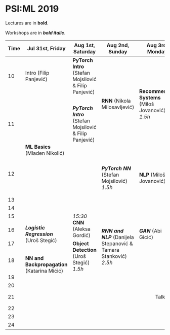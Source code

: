 # PSI:ML 2019

Lectures are in **bold**.

Workshops are in **_bold italic_**.

<table>
  <thead>
    <tr>
      <th>Time</th>
      <th>Jul 31st, Friday</th>
      <th>Aug 1st, Saturday</th>
      <th>Aug 2nd, Sunday</th>
      <th>Aug 3rd, Monday</th>
      <th>Aug 4th, Tuesday</th>
      <th>Aug 5th, Wednesday</th>
      <th>Aug 6th, Thursday</th>
      <th>Aug 7th, Friday</th>
      <th>Aug 8th, Saturday</th>
      <th>Aug 9th, Sunday</th>
      <th>Aug 10th, Monday</th>
    </tr>
  </thead>
  <tbody>
    <tr>
      <td>10</td>
      <td>Intro (Filip Panjević)</td>
      <td><b>PyTorch Intro</b> (Stefan Mojsilović & Filip Panjević)</td>
      <td rowspan=2><b>RNN</b> (Nikola Milosavljević)</td>
      <td rowspan=2><b>Recommender Systems</b> (Miloš Jovanović) <i>1.5h</i></td>
      <td rowspan=2><b>Ensemble methods (Boosting, Random Decision Forests)</b> (Predrag Tadić)</td>
      <td rowspan=4>
        <i>10:00</i> Industry demo session<br>
        <i>11:30</i> Academia session:<br>
          <i>11:30</i> Mladen Nikolić<br>
          <i>11:45</i> Predrag Tadić<br>
          <i>12:05</i> Miloš Jovanović<br>
          <i>12:25</i> Junhyung Park<br>
          <i>12:45</i> Jiri Matas<br>
          <i>13:05</i> Radim Spetlik<br>
      </td>
      <td rowspan=2><b>Leveraging self-supervision</b> (Relja Aranđelović)</td>
      <td rowspan=2><b>Machine Learning in Geometric Computer Vision</b> (Filip Panjević)</td>
      <td rowspan=2><b>Machine Learning Hardware</b> (Uglješa Milić)</td>
      <td rowspan=2><b>6D object pose estimation in RGB images</b> (Slobodan Ilić)</td>
    </tr>
      <td>11</td>
      <td rowspan=3><b>ML Basics</b> (Mladen Nikolić)</td>
      <td><b><i>PyTorch Intro</i></b> (Stefan Mojsilović & Filip Panjević)</td>
    </tr>
    <tr>
      <td>12</td>
      <td></td>
      <td rowspan=2><b><i>PyTorch NN</i></b> (Stefan Mojsilović) <i>1.5h</i></td>
      <td rowspan=2><b>NLP</b> (Miloš Jovanović)</td>
      <td rowspan=2><b>GAN</b> (Goran Dubajić)</td>
      <td><b>Gaussian processes</b> (Nikola Popović)</td>
    </tr>
    <tr>
      <td>13</td>
    </tr>
    <tr>
      <td>14</td>
    </tr>
    <tr>
      <td>15</td>
      <td></td>
      <td rowspan=2><i>15:30</i> <b>CNN</b> (Aleksa Gordić)<br>
      <td colspan=2></td>
      <td rowspan=3><b>Reinforcement Learning</b> (Miloš Jordanski)</td>
      <td colspan=5></td>
      <td rowspan=5>Project presentations</td>
    </tr>
    <tr>
      <td>16</td>
      <td rowspan=2><b><i>Logistic Regression</i></b> (Uroš Stegić)</td>
      <td rowspan=3><b><i>RNN and NLP</i></b> (Danijela Stepanović & Tamara Stanković) <i>2.5h</i></td>
      <td rowspan=2><b><i>GAN</i></b> (Abi Gicić)</td>
    </tr>
    <tr>
      <td>17</td>
      <td rowspan=2><b>Object Detection</b> (Uroš Stegić) <i>1.5h</i></td>
    </tr>
    <tr>
      <td>18</td>
      <td rowspan=2><b>NN and Backpropagation</b> (Katarina Mićić)</td>
    </tr>
    <tr>
      <td>19</td>
    </tr>
    <tr>
      <td>20</td>
    </tr>
    <tr>
      <td>21</td>
      <td colspan=3></td>
      <td colspan=2 align="center">Talk about projects</td>
      <td>Projects kickoff</td>
      <td colspan=4 align="center">Project related scrum</td>      
    </tr>
    <tr>
      <td>22</td>
    </tr>
    <tr>
      <td>23</td>
    </tr>
    <tr>
      <td>24</td>
    </tr>
  </tbody>
</table>
